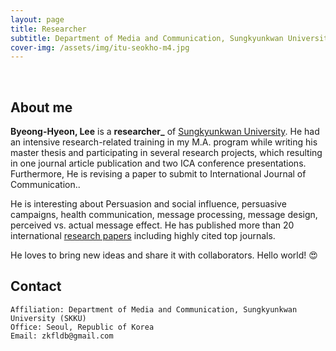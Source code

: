 ```yaml
---
layout: page
title: Researcher
subtitle: Department of Media and Communication, Sungkyunkwan University (SKKU)
cover-img: /assets/img/itu-seokho-m4.jpg
---
```


<br/>

## About me

**Byeong-Hyeon, Lee** is a **researcher_** of [Sungkyunkwan University](https://https://www.skku.edu/skku/index.do). He had an intensive research-related training in my M.A. program while writing his master thesis and participating in several research projects, which resulting in one journal article publication and two ICA conference presentations. Furthermore, He is revising a paper to submit to International Journal of Communication..

He is interesting about Persuasion and social influence, persuasive campaigns, health communication, message processing, message design, perceived vs. actual message effect. He has published more than 20 international [research papers](https://scholar.google.com/citations?user=seokhoson) including highly cited top journals. 


He loves to bring new ideas and share it with collaborators. Hello world! &#128525;

## Contact

```
Affiliation: Department of Media and Communication, Sungkyunkwan University (SKKU)
Office: Seoul, Republic of Korea
Email: zkfldb@gmail.com
```
